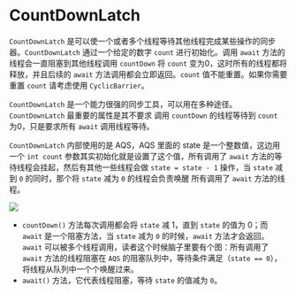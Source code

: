 # CountDownLatch

`CountDownLatch` 是可以使一个或者多个线程等待其他线程完成某些操作的同步器。`CountDownLatch` 通过一个给定的数字 `count` 进行初始化。调用 `await` 方法的线程会一直阻塞到其他线程调用 `countDown` 将 `count` 变为0，这时所有的线程都将释放，并且后续的 `await` 方法调用都会立即返回。`count` 值不能重置。如果你需要重置 `count` 请考虑使用 `CyclicBarrier`。

`CountDownLatch` 是一个能力很强的同步工具，可以用在多种途径。`CountDownLatch` 最重要的属性是其不要求 调用 `countDown` 的线程等待到 `count` 为0，只是要求所有 `await` 调用线程等待。

`CountDownLatch` 内部使用的是 AQS，AQS 里面的 state 是一个整数值，这边用一个 `int count` 参数其实初始化就是设置了这个值，所有调用了 `await` 方法的等待线程会挂起，然后有其他一些线程会做 `state = state - 1` 操作，当 `state` 减到 `0` 的同时，那个将 `state` 减为 `0` 的线程会负责唤醒 所有调用了 `await` 方法的线程。

![](images/7-CountDownLatch-29ecd.png)

  - `countDown()` 方法每次调用都会将 `state` 减 1，直到 `state` 的值为 0；而 `await` 是一个阻塞方法，当 `state` 减为 `0` 的时候，`await` 方法才会返回。`await` 可以被多个线程调用，读者这个时候脑子里要有个图：所有调用了 `await` 方法的线程阻塞在 `AQS` 的阻塞队列中，等待条件满足（`state == 0`），将线程从队列中一个个唤醒过来。
  - `await()` 方法，它代表线程阻塞，等待 `state` 的值减为 `0`。
